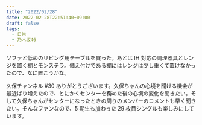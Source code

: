 ```yaml
---
title: "2022/02/28"
date: 2022-02-28T22:51:40+09:00
draft: false
tags:
  - 日常
  - 乃木坂46
---
```


ソファと低めのリビング用テーブルを買った。あとは IH 対応の調理器具とレンジを置く棚とモンステラ。備え付けである棚にはレンジは少し重くて置けなかったので、なに置こうかな。

久保チャンネル #30 ありがとうございます。久保ちゃんの心境を聞ける機会が最近ばり増えたので、とにかくセンターを務めた後の心境の変化を聞きたい。そして久保ちゃんがセンターになったときの周りのメンバーのコメントも早く聞きたい。そんなファンなので、5 期生も加わった 29 枚目シングルも楽しみにしています。
